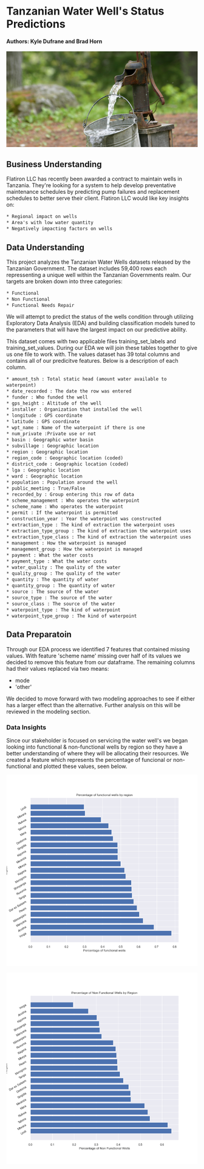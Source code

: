 # Tanzanian Water Well's Status Predictions

#### Authors: Kyle Dufrane and Brad Horn

![waterwell](images/waterwell.jpeg)

## Business Understanding

Flatiron LLC has recently been awarded a contract to maintain wells in Tanzania. They're looking for a system to help develop preventative maintenance schedules by predicting pump failures and replacement schedules to better serve their client. Flatiron LLC would like key insights on:

    * Regional impact on wells
    * Area's with low water quantity
    * Negatively impacting factors on wells

## Data Understanding

This project analyzes the Tanzanian Water Wells datasets released by the Tanzanian Government. The dataset includes 59,400 rows each repressenting a unique well within the Tanzanian Governments realm. Our targets are broken down into three categories:

    * Functional
    * Non Functional
    * Functional Needs Repair

We will attempt to predict the status of the wells condition through utilizing Exploratory Data Analysis (EDA) and building classification models tuned to the parameters that will have the largest impact on our predictive ability.

This dataset comes with two applicable files training_set_labels and training_set_values. During our EDA we will join these tables together to give us one file to work with. The values dataset has 39 total columns and contains all of our predicitve features. Below is a description of each column.

    * amount_tsh : Total static head (amount water available to waterpoint)
    * date_recorded : The date the row was entered
    * funder : Who funded the well
    * gps_height : Altitude of the well
    * installer : Organization that installed the well
    * longitude : GPS coordinate
    * latitude : GPS coordinate
    * wpt_name : Name of the waterpoint if there is one
    * num_private :Private use or not
    * basin : Geographic water basin
    * subvillage : Geographic location
    * region : Geographic location
    * region_code : Geographic location (coded)
    * district_code : Geographic location (coded)
    * lga : Geographic location
    * ward : Geographic location
    * population : Population around the well
    * public_meeting : True/False
    * recorded_by : Group entering this row of data
    * scheme_management : Who operates the waterpoint
    * scheme_name : Who operates the waterpoint
    * permit : If the waterpoint is permitted
    * construction_year : Year the waterpoint was constructed
    * extraction_type : The kind of extraction the waterpoint uses
    * extraction_type_group : The kind of extraction the waterpoint uses
    * extraction_type_class : The kind of extraction the waterpoint uses
    * management : How the waterpoint is managed
    * management_group : How the waterpoint is managed
    * payment : What the water costs
    * payment_type : What the water costs
    * water_quality : The quality of the water
    * quality_group : The quality of the water
    * quantity : The quantity of water
    * quantity_group : The quantity of water
    * source : The source of the water
    * source_type : The source of the water
    * source_class : The source of the water
    * waterpoint_type : The kind of waterpoint
    * waterpoint_type_group : The kind of waterpoint

## Data Preparatoin

Through our EDA process we identified 7 features that contained missing values. With feature 'scheme name' missing over half of its values we decided to remove this feature from our dataframe. The remaining columns had their values replaced via two means:

* mode
* 'other'

We decided to move forward with two modeling approaches to see if either has a larger effect than the alternative. Further analysis on this will be reviewed in the modeling section.

### Data Insights

Since our stakeholder is focused on servicing the water well's we began looking into functional & non-functional wells by region so they have a better understanding of where they will be allocating their resources. We created a feature which represents the percentage of funcional or non-functional and plotted these values, seen below.

![functional_well](saved_objects/region_functional.png)

![non_functional_well](saved_objects/non_funct_region.png)


